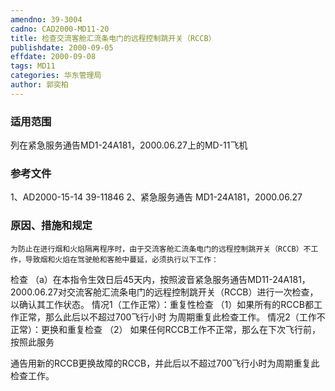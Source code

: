 ```yaml
---
amendno: 39-3004
cadno: CAD2000-MD11-20
title: 检查交流客舱汇流条电门的远程控制跳开关（RCCB）
publishdate: 2000-09-05
effdate: 2000-09-08
tags: MD11
categories: 华东管理局
author: 郭奕柏
---
```


### 适用范围 
列在紧急服务通告MD1-24A181，2000.06.27上的MD-11飞机

### 参考文件
1、AD2000-15-14 39-11846 
2、紧急服务通告 MD1-24A181，2000.06.27 

### 原因、措施和规定 
    为防止在进行烟和火焰隔离程序时，由于交流客舱汇流条电门的远程控制跳开关（RCCB）不工作，导致烟和火焰在驾驶舱和客舱中蔓延，必须执行以下工作： 
检查 
（a）在本指令生效日后45天内，按照波音紧急服务通告MD11-24A181，2000.06.27对交流客舱汇流条电门的远程控制跳开关（RCCB）进行一次检查，以确认其工作状态。 
情况1（工作正常）：重复性检查 
  （1）如果所有的RCCB都工作正常，那么此后以不超过700飞行小时
为周期重复此检查工作。 情况2（工作不正常）：更换和重复检查 
  （2） 如果任何RCCB工作不正常，那么在下次飞行前，按照此服务
       
通告用新的RCCB更换故障的RCCB，并此后以不超过700飞行小时为周期重复此检查工作。 
